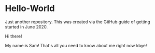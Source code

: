 # Hello-World
Just another repository. This was created via the GitHub guide of getting started in June 2020.


Hi there!

My name is Sam! That's all you need to know about me right now kbye!

